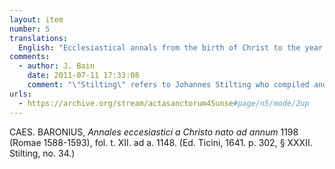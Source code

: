 ```yaml
---
layout: item
number: 5
translations:
  English: "Ecclesiastical annals from the birth of Christ to the year 1198. [Trans. J. Docking]"
comments:
  - author: J. Bain
    date: 2011-07-11 17:33:08
    comment: "\"Stilting\" refers to Johannes Stilting who compiled and commented on documents pertaining to Hildegard's life, published in <em>Acta Sanctorum</em> September, Vol.5 (Antwerp: 1755). When van der Linde says \"Stilting, no.34\" he is referring to a paragraph number in the first large section devoted to Hildegard in the <em>Acta Sanctorum</em> (pp.629-679). The URL is to the 19th-century reprint of Stilting (not of Baronius)."
urls:
  - https://archive.org/stream/actasanctorum45unse#page/n5/mode/2up
---
```


CAES. BARONIUS, <em>Annales eccesiastici a Christo nato ad annum</em> 1198 (Romae 1588-1593), fol. t. XII. ad a. 1148. (Ed. Ticini, 1641. p. 302, § XXXII. Stilting, no. 34.)
